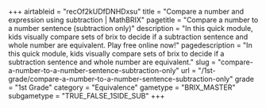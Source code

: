 +++
airtableid = "recOf2kUDfDNHDxsu"
title = "Compare a number and expression using subtraction | MathBRIX"
pagetitle = "Compare a number to a number sentence (subtraction only)"
description = "In this quick module, kids visually compare sets of brix to decide if a subtraction sentence and whole number are equivalent. Play free online now!"
pagedescription = "In this quick module, kids visually compare sets of brix to decide if a subtraction sentence and whole number are equivalent."
slug = "compare-a-number-to-a-number-sentence-subtraction-only"
url = "/1st-grade/compare-a-number-to-a-number-sentence-subtraction-only"
grade = "1st Grade"
category = "Equivalence"
gametype = "BRIX_MASTER"
subgametype = "TRUE_FALSE_1SIDE_SUB"
+++